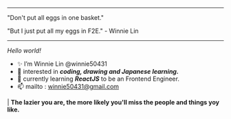 
---

"Don't put all eggs in one basket."

"But I just put all my eggs in F2E." - Winnie Lin

---

*Hello world!* 

- ✨ I’m Winnie Lin @winnie50431
- 👀 interested in ***coding, drawing and Japanese learning.***
- 🌱 currently learning ***ReactJS*** to be an Frontend Engineer.
- 📫 mailto : winnie50431@gmail.com


| **The lazier you are, the more likely you'll miss the people and things yoy like.**



<!---
winnie50431/winnie50431 is a ✨ special ✨ repository because its `README.md` (this file) appears on your GitHub profile.
You can click the Preview link to take a look at your changes.
--->
